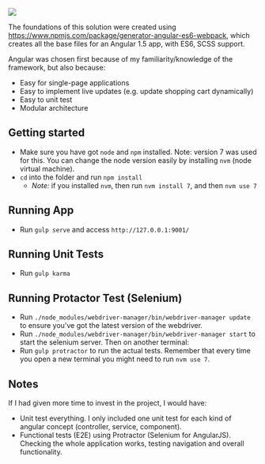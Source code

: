 
![](https://pasteboard.co/GOio4wD.png)

The foundations of this solution were created using https://www.npmjs.com/package/generator-angular-es6-webpack, which creates all the base files for an Angular 1.5 app, with ES6, SCSS support.

Angular was chosen first because of my familiarity/knowledge of the framework, but also because:
 - Easy for single-page applications
 - Easy to implement live updates (e.g. update shopping cart dynamically)
 - Easy to unit test
 - Modular architecture

## Getting started
 - Make sure you have got `node` and `npm` installed. Note: version 7 was used for this. You can change the node version easily by installing `nvm` (node virtual machine).
 - `cd` into the folder and run `npm install`
   - *Note:* if you installed `nvm`, then run `nvm install 7`, and then `nvm use 7`

## Running App
 - Run `gulp serve` and access `http://127.0.0.1:9001/`

## Running Unit Tests
 - Run `gulp karma`

## Running Protactor Test (Selenium)
 - Run `./node_modules/webdriver-manager/bin/webdriver-manager update` to ensure you've got the latest version of the webdriver.
 - Run `./node_modules/webdriver-manager/bin/webdriver-manager start` to start the selenium server. Then on another terminal:
 - Run `gulp protractor` to run the actual tests. Remember that every time you open a new terminal you might need to run `nvm use 7`.

## Notes
If I had given more time to invest in the project, I would have:
 - Unit test everything. I only included one unit test for each kind of angular concept (controller, service, component).
 - Functional tests (E2E) using Protractor (Selenium for AngularJS). Checking the whole application works, testing navigation and overall functionality.
